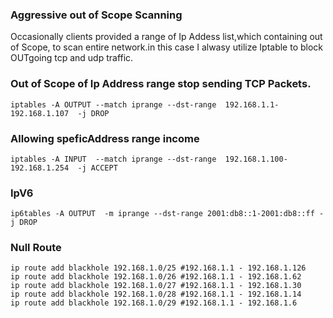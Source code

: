 ### Aggressive out of Scope Scanning
Occasionally clients provided  a range of Ip Addess list,which containing  out of Scope, to scan entire network.in this case I alwasy utilize Iptable to block OUTgoing tcp and udp traffic.

### Out of Scope of Ip Address range stop sending TCP Packets.
```
iptables -A OUTPUT --match iprange --dst-range  192.168.1.1-192.168.1.107  -j DROP

```
### Allowing speficAddress range income
```
iptables -A INPUT  --match iprange --dst-range  192.168.1.100-192.168.1.254  -j ACCEPT
```

### IpV6
```
ip6tables -A OUTPUT  -m iprange --dst-range 2001:db8::1-2001:db8::ff -j DROP
```
### Null Route
```
ip route add blackhole 192.168.1.0/25 #192.168.1.1 - 192.168.1.126
ip route add blackhole 192.168.1.0/26 #192.168.1.1 - 192.168.1.62
ip route add blackhole 192.168.1.0/27 #192.168.1.1 - 192.168.1.30
ip route add blackhole 192.168.1.0/28 #192.168.1.1 - 192.168.1.14
ip route add blackhole 192.168.1.0/29 #192.168.1.1 - 192.168.1.6
```
